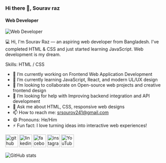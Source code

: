 ### Hi there 👋, Sourav raz
#### Web Developer
![Web Developer](https://scontent.fdac195-1.fna.fbcdn.net/v/t39.30808-6/569261686_788124627331727_8565374747415905832_n.png?stp=dst-png_s960x960&_nc_cat=107&ccb=1-7&_nc_sid=cc71e4&_nc_ohc=ij9q2wWpXXkQ7kNvwGJGzPS&_nc_oc=AdnbqR3rQcUIGd-Djgyh4vKQgP3fLXSIxvhUfIHbdwVUJdLr6jPmbetrSYY1Tgx1ceQ&_nc_zt=23&_nc_ht=scontent.fdac195-1.fna&_nc_gid=8HWYdc5-US68xgQxWRgHog&oh=00_AfcWLrdgjNFTh6lZ8-RvngeBPY3EQYZg4BWMbeH98JfHbQ&oe=68FD7731)

💻 Hi, I'm Sourav Raz — an aspiring web developer from Bangladesh. I've completed HTML & CSS and just started learning JavaScript. Web development is my dream.

Skills: HTML / CSS

- 🔭 I’m currently working on Frontend Web Application Development 
- 🌱 I’m currently learning JavaScript, React, and modern UL/UX design 
- 👯 I’m looking to collaborate on Open-source web projects and creative frontend design 
- 🤔 I’m looking for help with Improving backend integration and API development 
- 💬 Ask me about HTML, CSS, responsive web designs  
- 📫 How to reach me: srsourov241@gmail.com 
- 😄 Pronouns: He/Him 
- ⚡ Fun fact: I love turning ideas into interactive web experiences!  


[<img src='https://cdn.jsdelivr.net/npm/simple-icons@3.0.1/icons/github.svg' alt='github' height='40'>](https://github.com/sourav-raj13)  [<img src='https://cdn.jsdelivr.net/npm/simple-icons@3.0.1/icons/linkedin.svg' alt='linkedin' height='40'>](https://www.linkedin.com/in/sourav-rajbongshi-7b3459374/)  [<img src='https://cdn.jsdelivr.net/npm/simple-icons@3.0.1/icons/facebook.svg' alt='facebook' height='40'>](https://www.facebook.com/srsourav.raz)  [<img src='https://cdn.jsdelivr.net/npm/simple-icons@3.0.1/icons/instagram.svg' alt='instagram' height='40'>](https://www.instagram.com/sr_sourav_13/)  [<img src='https://cdn.jsdelivr.net/npm/simple-icons@3.0.1/icons/youtube.svg' alt='YouTube' height='40'>](https://www.youtube.com/channel/@SourovRajbongshi-h7d)  

![GitHub stats](https://github-readme-stats.vercel.app/api?username=sourav-raj13&show_icons=true)  





